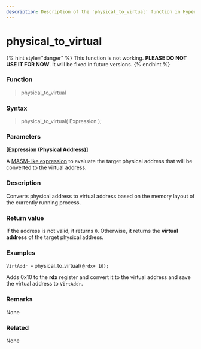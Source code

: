 ```yaml
---
description: Description of the 'physical_to_virtual' function in HyperDbg Scripts
---
```


# physical\_to\_virtual

{% hint style="danger" %}
This function is not working. **PLEASE DO NOT USE IT FOR NOW**. It will be fixed in future versions.
{% endhint %}

### Function

> physical\_to\_virtual

### Syntax

> physical\_to\_virtual( Expression );

### Parameters

**\[Expression (Physical Address)]**

A [MASM-like expression](https://docs.hyperdbg.org/commands/scripting-language/assumptions-and-evaluations) to evaluate the target physical address that will be converted to the virtual address.

### Description

Converts physical address to virtual address based on the memory layout of the currently running process.

### Return value

If the address is not valid, it returns `0`. Otherwise, it returns the **virtual address** of the target physical address.

### Examples

`VirtAddr =` physical\_to\_virtual`(@rdx+ 10);`

Adds 0x10 to the **rdx** register and convert it to the virtual address and save the virtual address to `VirtAddr`.

### Remarks

None

### Related

None
